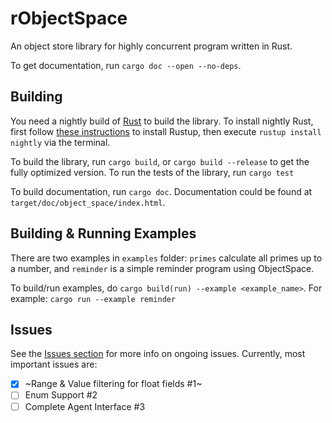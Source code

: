 # rObjectSpace

An object store library for highly concurrent program written in Rust.

To get documentation, run `cargo doc --open --no-deps`.

## Building

You need a nightly build of [Rust](https://www.rust-lang.org/) to build the library. To install nightly Rust, first follow [these instructions](https://www.rust-lang.org/en-US/install.html) to install Rustup, then execute `rustup install nightly` via the terminal.

To build the library, run `cargo build`, or `cargo build --release` to get the fully optimized version. To run the tests of the library, run `cargo test`

To build documentation, run `cargo doc`. Documentation could be found at `target/doc/object_space/index.html`.

## Building & Running Examples

There are two examples in `examples` folder: `primes` calculate all primes up to a number, and `reminder` is a simple reminder program using ObjectSpace.

To build/run examples, do `cargo build(run) --example <example_name>`. For example: `cargo run --example reminder`

## Issues

See the [Issues section](https://github.com/tmt96/rObjectSpace/issues) for more info on ongoing issues. Currently, most important issues are:

* [x] ~Range & Value filtering for float fields #1~
* [ ] Enum Support #2
* [ ] Complete Agent Interface #3
